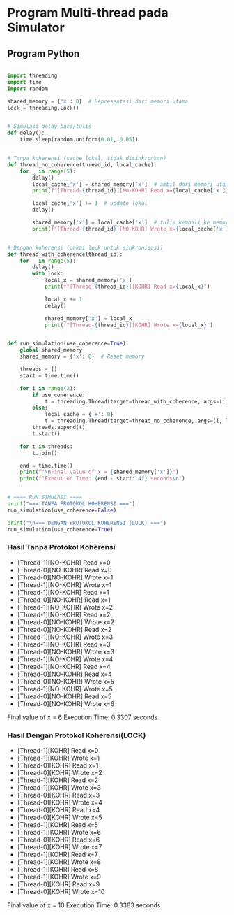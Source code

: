 # Program Multi-thread pada Simulator

## Program Python
```python

import threading
import time
import random

shared_memory = {'x': 0}  # Representasi dari memori utama
lock = threading.Lock()


# Simulasi delay baca/tulis
def delay():
    time.sleep(random.uniform(0.01, 0.05))


# Tanpa koherensi (cache lokal, tidak disinkronkan)
def thread_no_coherence(thread_id, local_cache):
    for _ in range(5):
        delay()
        local_cache['x'] = shared_memory['x']  # ambil dari memori utama
        print(f"[Thread-{thread_id}][NO-KOHR] Read x={local_cache['x']}")

        local_cache['x'] += 1  # update lokal
        delay()

        shared_memory['x'] = local_cache['x']  # tulis kembali ke memori
        print(f"[Thread-{thread_id}][NO-KOHR] Wrote x={local_cache['x']}")


# Dengan koherensi (pakai lock untuk sinkronisasi)
def thread_with_coherence(thread_id):
    for _ in range(5):
        delay()
        with lock:
            local_x = shared_memory['x']
            print(f"[Thread-{thread_id}][KOHR] Read x={local_x}")

            local_x += 1
            delay()

            shared_memory['x'] = local_x
            print(f"[Thread-{thread_id}][KOHR] Wrote x={local_x}")


def run_simulation(use_coherence=True):
    global shared_memory
    shared_memory = {'x': 0}  # Reset memory

    threads = []
    start = time.time()

    for i in range(2):
        if use_coherence:
            t = threading.Thread(target=thread_with_coherence, args=(i,))
        else:
            local_cache = {'x': 0}
            t = threading.Thread(target=thread_no_coherence, args=(i, local_cache))
        threads.append(t)
        t.start()

    for t in threads:
        t.join()

    end = time.time()
    print(f"\nFinal value of x = {shared_memory['x']}")
    print(f"Execution Time: {end - start:.4f} seconds\n")


# ==== RUN SIMULASI ====
print("=== TANPA PROTOKOL KOHERENSI ===")
run_simulation(use_coherence=False)

print("\n=== DENGAN PROTOKOL KOHERENSI (LOCK) ===")
run_simulation(use_coherence=True)
```

### Hasil Tanpa Protokol Koherensi

- [Thread-1][NO-KOHR] Read x=0
- [Thread-0][NO-KOHR] Read x=0
- [Thread-0][NO-KOHR] Wrote x=1
- [Thread-1][NO-KOHR] Wrote x=1
- [Thread-1][NO-KOHR] Read x=1
- [Thread-0][NO-KOHR] Read x=1
- [Thread-1][NO-KOHR] Wrote x=2
- [Thread-1][NO-KOHR] Read x=2
- [Thread-0][NO-KOHR] Wrote x=2
- [Thread-0][NO-KOHR] Read x=2
- [Thread-1][NO-KOHR] Wrote x=3
- [Thread-1][NO-KOHR] Read x=3
- [Thread-0][NO-KOHR] Wrote x=3
- [Thread-1][NO-KOHR] Wrote x=4
- [Thread-1][NO-KOHR] Read x=4
- [Thread-0][NO-KOHR] Read x=4
- [Thread-0][NO-KOHR] Wrote x=5
- [Thread-1][NO-KOHR] Wrote x=5
- [Thread-0][NO-KOHR] Read x=5
- [Thread-0][NO-KOHR] Wrote x=6

Final value of x = 6
Execution Time: 0.3307 seconds

### Hasil Dengan Protokol Koherensi(LOCK)

- [Thread-1][KOHR] Read x=0
- [Thread-1][KOHR] Wrote x=1
- [Thread-0][KOHR] Read x=1
- [Thread-0][KOHR] Wrote x=2
- [Thread-1][KOHR] Read x=2
- [Thread-1][KOHR] Wrote x=3
- [Thread-0][KOHR] Read x=3
- [Thread-0][KOHR] Wrote x=4
- [Thread-0][KOHR] Read x=4
- [Thread-0][KOHR] Wrote x=5
- [Thread-1][KOHR] Read x=5
- [Thread-1][KOHR] Wrote x=6
- [Thread-0][KOHR] Read x=6
- [Thread-0][KOHR] Wrote x=7
- [Thread-1][KOHR] Read x=7
- [Thread-1][KOHR] Wrote x=8
- [Thread-1][KOHR] Read x=8
- [Thread-1][KOHR] Wrote x=9
- [Thread-0][KOHR] Read x=9
- [Thread-0][KOHR] Wrote x=10

Final value of x = 10
Execution Time: 0.3383 seconds
